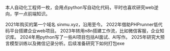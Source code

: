 本人自动化工程师一枚，会用点python写自动化代码，平时也喜欢研究web逆向，学一点前端知识。

2021年购买的第一个域名 sinmu.xyz，沿用至今。
2022年借助PHPrunner低代码平台搭建企业web项目。
2023年转用n8n搭建工作流，比如微信客服，企业知识库。
2024年用python写了一些AI项目包括AI面试、AI写作。
2025年研究大预言模型训练以及微信记录分析。后续准备研究下如何打包exe

